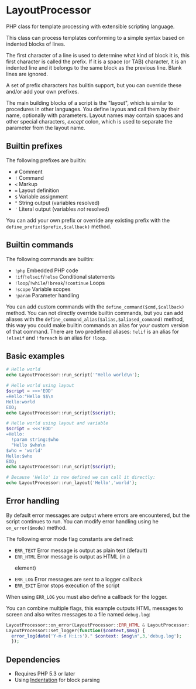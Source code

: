 # LayoutProcessor

PHP class for template processing with extensible scripting language.

This class can process templates conforming to a simple syntax based on indented blocks of lines. 

The first character of a line is used to determine what kind of block it is, this first character 
is called the prefix. If it is a space (or TAB) character, it is an indented line and it belongs to 
the same block as the previous line. Blank lines are ignored.

A set of prefix characters has builtin support, but you can override these and/or add your own prefixes.

The main building blocks of a script is the "layout", which is similar to procedures in other languages.
You define layous and call them by their name, optionally with parameters. Layout names may contain spaces 
and other special characters, *except* colon, which is used to separate the parameter from the layout name.

## Builtin prefixes

The following prefixes are builtin:

- `#` Comment
- `!` Command
- `<` Markup
- `=` Layout definition
- `$` Variable assignment 
- `"` String output (variables resolved)
- `'` Literal output (variables *not* resolved)

You can add your own prefix or override any existing prefix with the `define_prefix($prefix,$callback)` method.

## Builtin commands

The following commands are builtin:

- `!php` Embedded PHP code 
- `!if`/`!elseif`/`!else` Conditional statements
- `!loop`/`!while`/`!break`/`!continue` Loops
- `!scope` Variable scopes
- `!param` Parameter handling

You can add custom commands with the `define_command($cmd,$callback)` method. 
You can not directly override builtin commands, but you can add aliases with 
the `define_command_alias($alias,$aliased_command)` method, this way you could
make builtin commands an alias for your custom version of that command. 
There are two predefined aliases: `!elif` is an alias for `!elseif` and
`!foreach` is an alias for `!loop`.

## Basic examples

```php
# Hello world
echo LayoutProcessor::run_script('"Hello world\n');

# Hello world using layout
$script = <<<'EOD'
=Hello:"Hello $$\n
Hello:world
EOD;
echo LayoutProcessor::run_script($script);

# Hello world using layout and variable
$script = <<<'EOD'
=Hello:
  !param string:$who
  "Hello $who\n
$who = 'world'
Hello:$who
EOD;
echo LayoutProcessor::run_script($script);

# Because 'Hello' is now defined we can call it directly:
echo LayoutProcessor::run_layout('Hello','world');
```

## Error handling

By default error messages are output where errors are encountered, but the script continues to run. 
You can modify error handling using he `on_error($mode)` method. 

The following error mode flag constants are defined:

- `ERR_TEXT` Error message is output as plain text (default)
- `ERR_HTML` Error message is output as HTML (in a <p> element)
- `ERR_LOG` Error messages are sent to a logger callback
- `ERR_EXIT` Error stops execution of the script

When using `ERR_LOG` you must also define a callback for the logger.

You can combine multiple flags, this example outputs HTML messages to screen and also writes
messages to a file named `debug.log`:

```php
LayoutProcessor::on_error(LayoutProcessor::ERR_HTML & LayoutProcessor::ERR_LOG);
LayoutProcessor::set_logger(function($context,$msg) {
  error_log(date('Y-m-d H:i:s')." $context: $msg\n",3,'debug.log');
  });
```

## Dependencies

- Requires PHP 5.3 or later
- Using [Indentation](https://github.com/RogerBaklund/Indentation) for block parsing